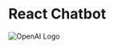 # React Chatbot

![OpenAI Logo](https://external-content.duckduckgo.com/iu/?u=https%3A%2F%2Ftentulogo.com%2Fwp-content%2Fuploads%2F1280px-OpenAI_Logo.svg_-1-768x532.png&f=1&nofb=1&ipt=15bd42072e25a37aefaa72e3f3102a24b4b2889cf52b2f8025aced710a46c9ea&ipo=images)
